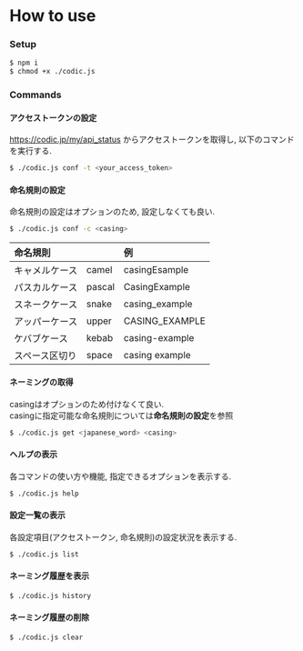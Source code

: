 # How to use

### Setup

```bash
$ npm i
$ chmod +x ./codic.js
```

### Commands

#### アクセストークンの設定

https://codic.jp/my/api_status からアクセストークンを取得し, 以下のコマンドを実行する.

```bash
$ ./codic.js conf -t <your_access_token>
```

#### 命名規則の設定

命名規則の設定はオプションのため, 設定しなくても良い.

```bash
$ ./codic.js conf -c <casing>
```

|命名規則||例|
|:--|:--|:--|
|キャメルケース|camel|casingEsample|
|パスカルケース|pascal|CasingExample|
|スネークケース|snake|casing_example|
|アッパーケース|upper|CASING_EXAMPLE|
|ケバブケース|kebab|casing-example|
|スペース区切り|space|casing example|

#### ネーミングの取得

casingはオプションのため付けなくて良い.  
casingに指定可能な命名規則については**命名規則の設定**を参照

```bash
$ ./codic.js get <japanese_word> <casing>
```

#### ヘルプの表示

各コマンドの使い方や機能, 指定できるオプションを表示する.

```bash
$ ./codic.js help
```

#### 設定一覧の表示

各設定項目(アクセストークン, 命名規則)の設定状況を表示する.

```bash
$ ./codic.js list
```

#### ネーミング履歴を表示

```bash
$ ./codic.js history
```

#### ネーミング履歴の削除

```bash
$ ./codic.js clear
```